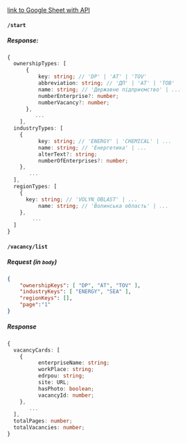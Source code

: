 
[link to Google Sheet with API](https://docs.google.com/spreadsheets/d/1ihWrgdj_U8cEzfwruCdzkGEAfEKQ7FbzWwb7i-LOoP0/edit#gid=0)

#### `/start`
##### Response: 
```ts
{
  ownershipTypes: [
	  {
		  key: string; // 'DP' | 'AT' | 'TOV'
		  abbreviation: string; // 'ДП' | 'АТ' | 'ТОВ'
		  name: string; // 'Державне підприємство' | ...
		  numberEnterprise?: number;
		  numberVacancy?: number;
	  },
	     ...
	],
  industryTypes: [
    {
		  key: string; // 'ENERGY' | 'CHEMICAL' | ...
		  name: string; // 'Енергетика' | ...
		  alterText?: string;
		  numberOfEnterprises?: number;
    },
       ...
  ],
  regionTypes: [
    {
      key: string; // 'VOLYN_OBLAST' | ...
		  name: string; // 'Волинська область' | ...
    },
        ...
  ]
}
```

#### `/vacancy/list`
##### Request (in `body`)
```json
{
	"ownershipKeys": [ "DP", "AT", "TOV" ],
	"industryKeys": [ "ENERGY", "SEA" ],
	"regionKeys": [],
	"page":"1"
}
```
##### Response
```ts
{
  vacancyCards: [
    {
		  enterpriseName: string;
		  workPlace: string;
		  edrpou: string;
		  site: URL;
		  hasPhoto: boolean;
		  vacancyId: number;
    },
       ...
  ],
  totalPages: number;
  totalVacancies: number;
}

```
